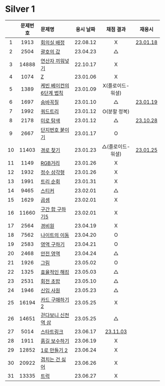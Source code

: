 # Silver 1

|     | 문제번호 | 문제명                                | 응시 날짜 |          채점 결과           |            재응시             |
| :-: | :------: | :------------------------------------ | :-------: | :--------------------------: | :---------------------------: |
|  1  |   1913   | [회의실 배정](./1931.js)              | 22.08.12  |              X               |   [23.01.18](./1931_re.js)    |
|  2  |   2504   | [괄호의 값](./2504.js)                | 23.04.23  |              △               |
|  3  |  14888   | [연산자 끼워넣기](./14888.js)         | 22.10.17  |              X               |
|  4  |   1074   | [Z](./1074.js)                        | 23.01.06  |              X               |
|  5  |   1389   | [케빈 베이컨의 6단계 법칙](./1389.js) | 23.01.09  |       X(플로이드-워셜)       |
|  6  |   1697   | [숨바꼭질](./1697.js)                 | 23.01.10  |              △               | [23.01.19](./replay/1697.js)  |
|  7  |   1992   | [쿼드트리](./1992.js)                 | 23.01.12  |         O(분할 정복)         |
|  8  |   2178   | [미로 탐색](./2178.js)                | 23.01.12  |              △               | [23.10.28](./replay/2178.js)  |
|  9  |   2667   | [단지번호 붙이기](./2667.js)          | 23.01.17  |              O               |
| 10  |  11403   | [경로 찾기](./11403.js)               | 23.01.23  |       △(플로이드-워셜)       | [23.01.25](./replay/11403.js) |
| 11  |   1149   | [RGB거리](./1149.js)                  | 23.01.26  |              X               |
| 12  |   1932   | [정수 삼각형](./1932.js)              | 23.01.26  |              X               |
| 13  |   1991   | [트리 순회](./1991.js)                | 23.01.31  |              X               |
| 14  |   9465   | [스티커](./9465.js)                   | 23.02.01  |              △               |
| 15  |   1629   | [곱셈](./1629.js)                     | 23.02.01  |              X               |
| 16  |  11660   | [구간 합 구하기5](./11660.js)         | 23.02.01  |              X               |
| 17  |   2564   | [경비원](./2564.js)                   | 23.04.19  |              X               |
| 18  |   7562   | [나이트의 이동](./7562.js)            | 23.04.20  |              O               |
| 19  |   2583   | [영역 구하기](./2583.js)              | 23.04.21  |              O               |
| 20  |   2468   | [안전 영역](./2468.js)                | 23.04.24  |              △               |
| 21  |   1926   | [그림](./1926.js)                     | 23.05.02  |              O               |
| 22  |   1325   | [효율적인 해킹](./1325.js)            | 23.05.03  |              △               |
| 23  |   2531   | [회전 초밥](./2531.js)                | 23.05.10  |              △               |
| 24  |   1946   | [신입 사원](./1946.js)                | 23.05.23  |              △               |
| 25  |  16194   | [카드 구매하기2](./16194.js)          | 23.05.25  |              X               |
| 26  |  14651   | [걷다보니 신천역 삼](./14651.js)      | 23.05.25  |              △               |
| 27  |   5014   | [스타트링크](./5014.js)               | 23.06.17  | [23.11.03](./replay/5014.js) |
| 28  |   1911   | [흙길 보수하기](./1911.js)            | 23.06.19  |              X               |
| 29  |  12852   | [1로 만들기 2](./12852.js)            | 23.06.24  |              X               |
| 30  |  20922   | [겹치는 건 싫어](./20922.js)          | 23.06.26  |              X               |
| 31  |  13335   | [트럭](./13335.js)                    | 23.06.27  |              X               |
